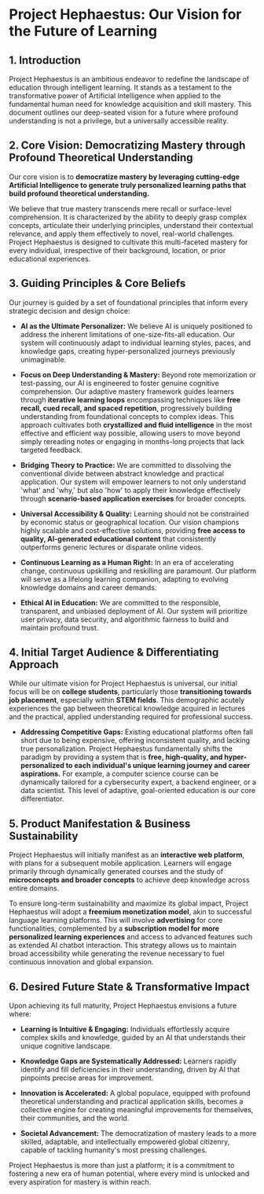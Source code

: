 # Project Hephaestus: Our Vision for the Future of Learning

## 1. Introduction

Project Hephaestus is an ambitious endeavor to redefine the landscape of education through intelligent learning. It stands as a testament to the transformative power of Artificial Intelligence when applied to the fundamental human need for knowledge acquisition and skill mastery. This document outlines our deep-seated vision for a future where profound understanding is not a privilege, but a universally accessible reality.

## 2. Core Vision: Democratizing Mastery through Profound Theoretical Understanding

Our core vision is to **democratize mastery by leveraging cutting-edge Artificial Intelligence to generate truly personalized learning paths that build profound theoretical understanding.**

We believe that true mastery transcends mere recall or surface-level comprehension. It is characterized by the ability to deeply grasp complex concepts, articulate their underlying principles, understand their contextual relevance, and apply them effectively to novel, real-world challenges. Project Hephaestus is designed to cultivate this multi-faceted mastery for every individual, irrespective of their background, location, or prior educational experiences.

## 3. Guiding Principles & Core Beliefs

Our journey is guided by a set of foundational principles that inform every strategic decision and design choice:

- **AI as the Ultimate Personalizer:** We believe AI is uniquely positioned to address the inherent limitations of one-size-fits-all education. Our system will continuously adapt to individual learning styles, paces, and knowledge gaps, creating hyper-personalized journeys previously unimaginable.
    
- **Focus on Deep Understanding & Mastery:** Beyond rote memorization or test-passing, our AI is engineered to foster genuine cognitive comprehension. Our adaptive mastery framework guides learners through **iterative learning loops** encompassing techniques like **free recall, cued recall, and spaced repetition**, progressively building understanding from foundational concepts to complex ideas. This approach cultivates both **crystallized and fluid intelligence** in the most effective and efficient way possible, allowing users to move beyond simply rereading notes or engaging in months-long projects that lack targeted feedback.
    
- **Bridging Theory to Practice:** We are committed to dissolving the conventional divide between abstract knowledge and practical application. Our system will empower learners to not only understand 'what' and 'why,' but also 'how' to apply their knowledge effectively through **scenario-based application exercises** for broader concepts.
    
- **Universal Accessibility & Quality:** Learning should not be constrained by economic status or geographical location. Our vision champions highly scalable and cost-effective solutions, providing **free access to quality, AI-generated educational content** that consistently outperforms generic lectures or disparate online videos.
    
- **Continuous Learning as a Human Right:** In an era of accelerating change, continuous upskilling and reskilling are paramount. Our platform will serve as a lifelong learning companion, adapting to evolving knowledge domains and career demands.
    
- **Ethical AI in Education:** We are committed to the responsible, transparent, and unbiased deployment of AI. Our system will prioritize user privacy, data security, and algorithmic fairness to build and maintain profound trust.
    

## 4. Initial Target Audience & Differentiating Approach

While our ultimate vision for Project Hephaestus is universal, our initial focus will be on **college students**, particularly those **transitioning towards job placement**, especially within **STEM fields**. This demographic acutely experiences the gap between theoretical knowledge acquired in lectures and the practical, applied understanding required for professional success.

- **Addressing Competitive Gaps:** Existing educational platforms often fall short due to being expensive, offering inconsistent quality, and lacking true personalization. Project Hephaestus fundamentally shifts the paradigm by providing a system that is **free, high-quality, and hyper-personalized to each individual's unique learning journey and career aspirations.** For example, a computer science course can be dynamically tailored for a cybersecurity expert, a backend engineer, or a data scientist. This level of adaptive, goal-oriented education is our core differentiator.
    

## 5. Product Manifestation & Business Sustainability

Project Hephaestus will initially manifest as an **interactive web platform**, with plans for a subsequent mobile application. Learners will engage primarily through dynamically generated courses and the study of **microconcepts and broader concepts** to achieve deep knowledge across entire domains.

To ensure long-term sustainability and maximize its global impact, Project Hephaestus will adopt a **freemium monetization model**, akin to successful language learning platforms. This will involve **advertising** for core functionalities, complemented by a **subscription model for more personalized learning experiences** and access to advanced features such as extended AI chatbot interaction. This strategy allows us to maintain broad accessibility while generating the revenue necessary to fuel continuous innovation and global expansion.

## 6. Desired Future State & Transformative Impact

Upon achieving its full maturity, Project Hephaestus envisions a future where:

- **Learning is Intuitive & Engaging:** Individuals effortlessly acquire complex skills and knowledge, guided by an AI that understands their unique cognitive landscape.
    
- **Knowledge Gaps are Systematically Addressed:** Learners rapidly identify and fill deficiencies in their understanding, driven by AI that pinpoints precise areas for improvement.
    
- **Innovation is Accelerated:** A global populace, equipped with profound theoretical understanding and practical application skills, becomes a collective engine for creating meaningful improvements for themselves, their communities, and the world.
    
- **Societal Advancement:** The democratization of mastery leads to a more skilled, adaptable, and intellectually empowered global citizenry, capable of tackling humanity's most pressing challenges.
    

Project Hephaestus is more than just a platform; it is a commitment to fostering a new era of human potential, where every mind is unlocked and every aspiration for mastery is within reach.